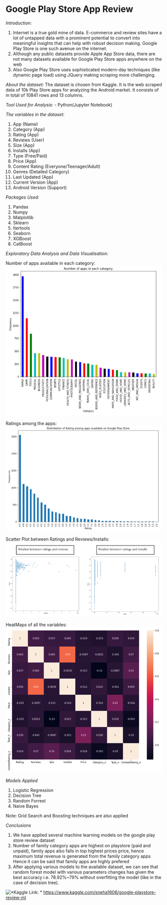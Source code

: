 # Google Play Store App Review

*Introduction:*

1) Internet is a true gold mine of data. E-commerce and review sites have a lot of untapped data with a prominent potential to convert into meaningful insights that can help with robust decision making.
Google Play Store is one such avenue on the internet.
2) Although any public datasets provide Apple App Store data, there are not many datasets available for Google Play Store apps anywhere on the web
3) Also Google Play Store uses sophisticated modern-day techniques (like dynamic page load) using JQuery making scraping more challenging.

*About the dataset:* The dataset is chosen from Kaggle. It is the web scraped data of 10k Play Store apps for analyzing the Android market. It consists of in total of 10841 rows and 13 columns.

*Tool Used for Analysis:* - Python(Jupyter Notebook)

*The variables in the dataset:*
1) App (Name)
2) Category (App)
3) Rating (App)
4) Reviews (User)
5) Size (App)
6) Installs (App)
7) Type (Free/Paid)
8) Price (App)
9) Content Rating (Everyone/Teenager/Adult)
10) Genres (Detailed Category)
11) Last Updated (App)
12) Current Version (App)
13) Android Version (Support)


*Packages Used:*
1) Pandas
2) Numpy
3) Matplotlib
4) Sklearn
5) Itertools
6) Seaborn
7) XGBoost
8) CatBoost

*Exploratory Data Analysis and Data Visualisation:*

Number of apps available in each category:
![](https://github.com/sneha1606/GooglePlayStore/blob/main/Visualisation/Number%20of%20Apps%20in%20Each%20Category.PNG)

Ratings among the apps:
![](https://github.com/sneha1606/GooglePlayStore/blob/main/Visualisation/Rating%20among%20various%20apps.PNG)

Scatter Plot between Ratings and Reviews/Installs:
![](https://github.com/sneha1606/GooglePlayStore/blob/main/Visualisation/Image3.PNG)

HeatMaps of all the variables:
![](https://github.com/sneha1606/GooglePlayStore/blob/main/Visualisation/Heatmap.PNG)

*Models Applied*
1) Logistic Regression
2) Decision Tree
3) Random Forrest
4) Naive Bayes

Note: Grid Search and Boosting techniques are also applied


*Conclusions*
1. We have applied several machine learning models on the google play store review dataset
2. Number of family category apps are highest on playstore (paid and unpaid), family apps also falls in top highest prices price, hence maximum total revenue is generated from the family category apps
Hence it can be said that family apps are highly prefered
3. After applying various models to the available dataset, we can see that random forest model with various parameters changes has given the best accuracy i.e. 78.92%~79% without overfitting the model (like in the case of decision tree).

![*Kaggle Link: *](https://www.kaggle.com/sneha1606/google-playstore-review-ml)
https://www.kaggle.com/sneha1606/google-playstore-review-ml
